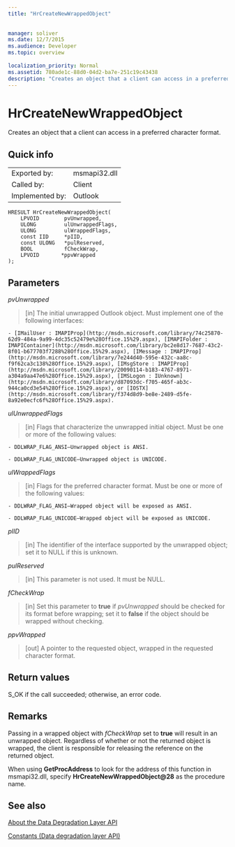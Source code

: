 ```yaml
---
title: "HrCreateNewWrappedObject"
 
 
manager: soliver
ms.date: 12/7/2015
ms.audience: Developer
ms.topic: overview
 
localization_priority: Normal
ms.assetid: 780ade1c-88d0-04d2-ba7e-251c19c43438
description: "Creates an object that a client can access in a preferred character format."
---
```


# HrCreateNewWrappedObject

Creates an object that a client can access in a preferred character format.
  
## Quick info

|||
|:-----|:-----|
|Exported by:  <br/> |msmapi32.dll  <br/> |
|Called by:  <br/> |Client  <br/> |
|Implemented by:  <br/> |Outlook  <br/> |
   
```
HRESULT HrCreateNewWrappedObject( 
    LPVOID        pvUnwrapped, 
    ULONG         ulUnwrappedFlags, 
    ULONG         ulWrappedFlags, 
    const IID     *pIID, 
    const ULONG   *pulReserved, 
    BOOL          fCheckWrap, 
    LPVOID       *ppvWrapped 
);

```

## Parameters

 _pvUnwrapped_
  
> [in] The initial unwrapped Outlook object. Must implement one of the following interfaces:
    
    - [IMailUser : IMAPIProp](http://msdn.microsoft.com/library/74c25870-62d9-484a-9a99-4dc35c52479e%28Office.15%29.aspx), [IMAPIFolder : IMAPIContainer](http://msdn.microsoft.com/library/bc2e8d17-7687-43c2-8f01-b677703f7288%28Office.15%29.aspx), [IMessage : IMAPIProp](http://msdn.microsoft.com/library/7e244d40-595e-432c-aa8c-f9f62ca3c138%28Office.15%29.aspx), [IMsgStore : IMAPIProp](http://msdn.microsoft.com/library/20090114-b183-4767-8971-a304a9aa47e6%28Office.15%29.aspx), [IMSLogon : IUnknown](http://msdn.microsoft.com/library/d87093dc-f705-465f-ab3c-944ca0cd3e54%28Office.15%29.aspx), or [IOSTX](http://msdn.microsoft.com/library/f374d8d9-be8e-2489-d5fe-8a92e0ecfc6f%28Office.15%29.aspx).
    
 _ulUnwrappedFlags_
  
> [in] Flags that characterize the unwrapped initial object. Must be one or more of the following values:
    
    - DDLWRAP_FLAG_ANSI—Unwrapped object is ANSI.
    
    - DDLWRAP_FLAG_UNICODE—Unwrapped object is UNICODE.
    
 _ulWrappedFlags_
  
>  [in] Flags for the preferred character format. Must be one or more of the following values: 
    
    - DDLWRAP_FLAG_ANSI—Wrapped object will be exposed as ANSI.
    
    - DDLWRAP_FLAG_UNICODE—Wrapped object will be exposed as UNICODE.
    
 _pIID_
  
>  [in] The identifier of the interface supported by the unwrapped object; set it to NULL if this is unknown. 
    
 _pulReserved_
  
>  [in] This parameter is not used. It must be NULL. 
    
 _fCheckWrap_
  
>  [in] Set this parameter to **true** if  _pvUnwrapped_ should be checked for its format before wrapping; set it to **false** if the object should be wrapped without checking. 
    
 _ppvWrapped_
  
>  [out] A pointer to the requested object, wrapped in the requested character format. 
    
## Return values

S_OK if the call succeeded; otherwise, an error code.
  
## Remarks

Passing in a wrapped object with  _fCheckWrap_ set to **true** will result in an unwrapped object. Regardless of whether or not the returned object is wrapped, the client is responsible for releasing the reference on the returned object. 
  
When using **GetProcAddress** to look for the address of this function in msmapi32.dll, specify **HrCreateNewWrappedObject@28** as the procedure name. 
  
## See also



[About the Data Degradation Layer API](about-the-data-degradation-layer-api.md)
  
[Constants (Data degradation layer API)](constants-data-degradation-layer-api.md)

